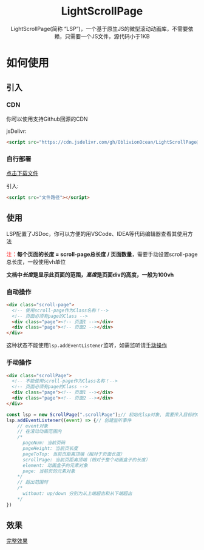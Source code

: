 <h1 align="center">LightScrollPage</h1>
<p align="center">LightScrollPage(简称 “LSP”)，一个基于原生JS的微型滚动动画库，不需要依赖，只需要一个JS文件，源代码小于1KB</p>

# 如何使用
## 引入
### CDN
你可以使用支持Github回源的CDN

jsDelivr:
```html
<script src="https://cdn.jsdelivr.com/gh/OblivionOcean/LightScrollPage@main/index.js"></script>
```
### 自行部署
[点击下载文件](https://github.com/OblivionOcean/LightScrollPage/raw/main/index.min.js)

引入:
```html
<script src="文件路径"></script>
```
## 使用
LSP配置了JSDoc，你可以方便的用VSCode、IDEA等代码编辑器查看其使用方法

<font color="#f00">注：</font>**每个页面的长度 = scroll-page总长度 / 页面数量**，需要手动设置scroll-page总长度，一般使用vh单位

**文档中*长度*是显示此页面的范围，*高度*是页面div的高度，一般为100vh**


### 自动操作
```html
<div class="scroll-page">
  <!-- 使用scroll-page作为Class名称！-->
  <!-- 页面必须有page的Class -->
  <div class="page"><!-- 页面1 --></div>
  <div class="page"><!-- 页面2 --></div>
</div>
```

这种状态不能使用`lsp.addEventListener`监听，如需监听请[手动操作](#手动操作)

### 手动操作
```html
<div class="scrollPage">
  <!-- 不能使用scroll-page作为Class名称！-->
  <!-- 页面必须有page的Class -->
  <div class="page"><!-- 页面1 --></div>
  <div class="page"><!-- 页面2 --></div>
</div>
```

```js
const lsp = new ScrollPage(".scrollPage");// 初始化lsp对象, 需要传入目标的CSS选择器或者element对象
lsp.addEventListener((event) => {// 创建监听事件
    // event对象
    // 在滚动动画范围内
    /*
      pageNum: 当前页码
      pageHeight: 当前页长度
      pageToTop: 当前页距离顶端（相对于页面长度）
      scrollPage: 当前页距离顶端（相对于整个动画盒子的长度）
      element: 动画盒子的元素对象
      page: 当前页的元素对象
    */
    // 超出范围时
    /*
      without: up/down 分别为从上端超出和从下端超出
    */
})
```

## 效果
[完整效果](https://www.oblivionocean.top/)
